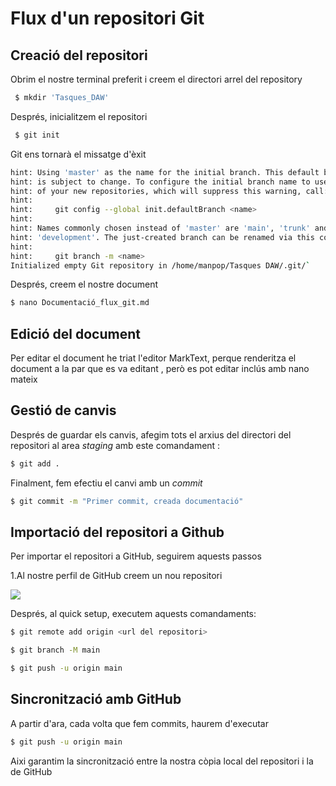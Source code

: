 # Flux d'un repositori Git

## Creació del repositori

Obrim el nostre terminal preferit i creem el directori arrel del repository



```bash
 $ mkdir 'Tasques_DAW'
```

Després, inicialitzem el repositori

```bash
 $ git init
```

Git ens tornarà el missatge d'èxit

```bash
hint: Using 'master' as the name for the initial branch. This default branch name
hint: is subject to change. To configure the initial branch name to use in all
hint: of your new repositories, which will suppress this warning, call:
hint: 
hint:     git config --global init.defaultBranch <name>
hint: 
hint: Names commonly chosen instead of 'master' are 'main', 'trunk' and
hint: 'development'. The just-created branch can be renamed via this command:
hint: 
hint:     git branch -m <name>
Initialized empty Git repository in /home/manpop/Tasques DAW/.git/`  
```



Després, creem el nostre document

```bash
$ nano Documentació_flux_git.md
```

## Edició del document

Per editar el document he triat l'editor MarkText, perque renderitza el document a la par que es va editant , però es pot editar inclús amb nano mateix

## Gestió de canvis

Després de guardar els canvis, afegim tots el arxius del directori del repositori al area *staging* amb este comandament :

```bash
$ git add . 
```

Finalment, fem efectiu el canvi amb un *commit*

```bash
$ git commit -m "Primer commit, creada documentació"
```

## Importació del repositori a Github

Per importar el repositori a GitHub, seguirem aquests passos

1.Al nostre perfil de GitHub creem un nou repositori

![](/home/manpop/.config/marktext/images/2025-09-19-13-33-30-image.png)

Després, al quick setup, executem aquests comandaments:

```bash
$ git remote add origin <url del repositori>
```

```bash
$ git branch -M main
```

```bash
$ git push -u origin main
```

## Sincronització amb GitHub

A partir d'ara, cada volta que fem commits, haurem d'executar 

```bash
$ git push -u origin main
```

Aixi garantim la sincronització entre la nostra còpia local del repositori i la de GitHub
